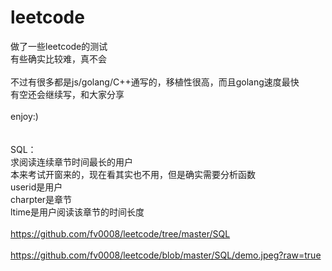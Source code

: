 # leetcode
做了一些leetcode的测试</br>
有些确实比较难，真不会</br>
</br>
不过有很多都是js/golang/C++通写的，移植性很高，而且golang速度最快</br>
有空还会继续写，和大家分享</br>
</br>
enjoy:)</br>
</br>
</br>
SQL：</br>
求阅读连续章节时间最长的用户</br>
本来考试开窗来的，现在看其实也不用，但是确实需要分析函数</br>
userid是用户</br>
charpter是章节</br>
ltime是用户阅读该章节的时间长度</br>
</br>
https://github.com/fv0008/leetcode/tree/master/SQL</br>
</br>
https://github.com/fv0008/leetcode/blob/master/SQL/demo.jpeg?raw=true</br>
